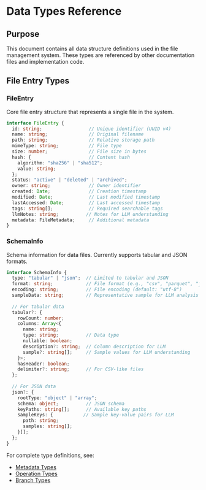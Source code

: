 # Data Types Reference

## Purpose
This document contains all data structure definitions used in the file management system. These types are referenced by other documentation files and implementation code.

## File Entry Types

### FileEntry
Core file entry structure that represents a single file in the system.

```typescript
interface FileEntry {
  id: string;                 // Unique identifier (UUID v4)
  name: string;               // Original filename
  path: string;               // Relative storage path
  mimeType: string;           // File type
  size: number;               // File size in bytes
  hash: {                     // Content hash
    algorithm: "sha256" | "sha512";
    value: string;
  };
  status: "active" | "deleted" | "archived";
  owner: string;              // Owner identifier
  created: Date;              // Creation timestamp
  modified: Date;             // Last modified timestamp
  lastAccessed: Date;         // Last accessed timestamp
  tags: string[];             // Required searchable tags
  llmNotes: string;          // Notes for LLM understanding
  metadata: FileMetadata;     // Additional metadata
}
```

### SchemaInfo
Schema information for data files. Currently supports tabular and JSON formats.

```typescript
interface SchemaInfo {
  type: "tabular" | "json";  // Limited to tabular and JSON
  format: string;            // File format (e.g., "csv", "parquet", "json")
  encoding: string;          // File encoding (default: "utf-8")
  sampleData: string;        // Representative sample for LLM analysis
  
  // For tabular data
  tabular?: {
    rowCount: number;
    columns: Array<{
      name: string;
      type: string;          // Data type
      nullable: boolean;
      description?: string;  // Column description for LLM
      sample?: string[];     // Sample values for LLM understanding
    }>;
    hasHeader: boolean;
    delimiter?: string;      // For CSV-like files
  };
  
  // For JSON data
  json?: {
    rootType: "object" | "array";
    schema: object;          // JSON schema
    keyPaths: string[];      // Available key paths
    sampleKeys: {           // Sample key-value pairs for LLM
      path: string;
      samples: string[];
    }[];
  };
}
```

For complete type definitions, see:
- [Metadata Types](./README.METADATA.TYPES.md)
- [Operation Types](./README.OPERATION.TYPES.md)
- [Branch Types](./README.BRANCH.TYPES.md) 